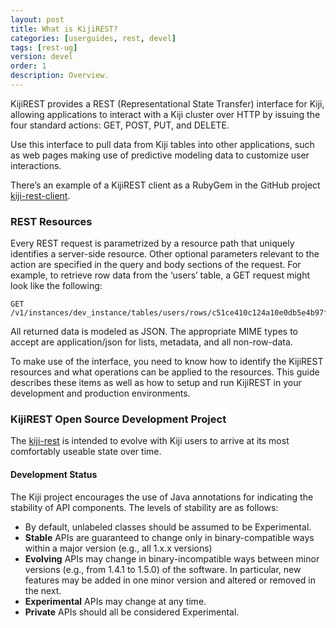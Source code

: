 ```yaml
---
layout: post
title: What is KijiREST?
categories: [userguides, rest, devel]
tags: [rest-ug]
version: devel
order: 1
description: Overview.
---
```


KijiREST provides a REST (Representational State Transfer) interface for Kiji, allowing
applications to interact with a Kiji cluster over HTTP by issuing the four standard actions:
GET, POST, PUT, and DELETE.

Use this interface to pull data from Kiji tables into other applications, such as web pages
making use of predictive modeling data to customize user interactions.

There’s an example of a KijiREST client as a RubyGem in the GitHub project
[kiji-rest-client](https://github.com/kijiproject/kiji-rest-client).

### REST Resources
Every REST request is parametrized by a resource path that uniquely identifies a server-side
resource. Other optional parameters relevant to the action are specified in the query and
body sections of the request. For example, to retrieve row data from the ‘users’ table, a
GET request might look like the following:

    GET /v1/instances/dev_instance/tables/users/rows/c51ce410c124a10e0db5e4b97fc2af39[?...]

All returned data is modeled as JSON. The appropriate MIME types to accept are
application/json for lists, metadata, and all non-row-data.

To make use of the interface, you need to know how to identify the KijiREST resources
and what operations can be applied to the resources. This guide describes these
items as well as how to setup and run KijiREST in your development and production environments.

### KijiREST Open Source Development Project

The [kiji-rest](https://github.com/kijiproject/kiji-rest) is intended to evolve with Kiji users to arrive at its most comfortably
useable state over time.

#### Development Status
The Kiji project encourages the use of Java annotations for indicating the stability of
API components. The levels of stability are as follows:

*  By default, unlabeled classes should be assumed to be Experimental.
*  __Stable__ APIs are guaranteed to change only in binary-compatible ways within a major version (e.g., all 1.x.x versions)
*  __Evolving__ APIs may change in binary-incompatible ways between minor versions (e.g., from 1.4.1 to 1.5.0) of the software. In particular, new features may be added in one minor version and altered or removed in the next.
*  __Experimental__ APIs may change at any time.
*  __Private__ APIs should all be considered Experimental.
